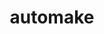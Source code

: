 ---
title: "automake"
layout: cache
categories: [package, develop-2023-05-18]
meta: {"versions": ["1.16.5"], "compilers": ["gcc@=11.1.0", "gcc@=11.3.0", "gcc@=12.1.0", "gcc@=12.3.0", "gcc@=7.3.1", "gcc@=7.5.0", "oneapi@=2023.0.0"], "oss": ["amzn2", "ubuntu18.04", "ubuntu20.04", "ubuntu22.04"], "platforms": ["linux"], "targets": ["aarch64", "neoverse_n1", "ppc64le", "skylake_avx512", "x86_64", "x86_64_v3"], "stacks": ["aws-ahug", "aws-ahug-aarch64", "aws-isc", "aws-isc-aarch64", "aws-pcluster-icelake", "aws-pcluster-neoverse_n1", "aws-pcluster-neoverse_v1", "aws-pcluster-skylake", "build_systems", "data-vis-sdk", "e4s", "e4s-oneapi", "e4s-power", "gpu-tests", "ml-linux-x86_64-cpu", "ml-linux-x86_64-cuda", "ml-linux-x86_64-rocm", "radiuss", "radiuss-aws", "radiuss-aws-aarch64", "root", "tutorial"], "num_specs": 13, "num_specs_by_stack": {"root": 13, "radiuss-aws-aarch64": 2, "aws-ahug-aarch64": 2, "aws-isc-aarch64": 2, "aws-pcluster-neoverse_n1": 2, "aws-pcluster-neoverse_v1": 2, "aws-pcluster-icelake": 2, "aws-pcluster-skylake": 2, "aws-ahug": 1, "radiuss-aws": 1, "aws-isc": 1, "radiuss": 1, "build_systems": 1, "e4s-power": 1, "e4s-oneapi": 1, "gpu-tests": 1, "data-vis-sdk": 1, "e4s": 1, "ml-linux-x86_64-cuda": 1, "ml-linux-x86_64-cpu": 1, "ml-linux-x86_64-rocm": 1, "tutorial": 2}}
spec_details: [{"hash": "4okisn37x7epp3mlc23uwm43s4tc7b5c", "compiler": "gcc@=7.3.1", "versions": ["1.16.5"], "os": "amzn2", "platform": "linux", "target": "aarch64", "variants": ["build_system=autotools"], "stacks": ["root", "radiuss-aws-aarch64", "aws-ahug-aarch64", "aws-isc-aarch64"], "size": "-", "tarball": "https://binaries.spack.io/releases/develop-2023-05-18/build_cache/linux-amzn2-aarch64/gcc-7.3.1/automake-1.16.5/linux-amzn2-aarch64-gcc-7.3.1-automake-1.16.5-4okisn37x7epp3mlc23uwm43s4tc7b5c.spack"}, {"hash": "xvnfddqb6ricdhlfydkci4onfd6cbpym", "compiler": "gcc@=7.3.1", "versions": ["1.16.5"], "os": "amzn2", "platform": "linux", "target": "aarch64", "variants": ["build_system=autotools"], "stacks": ["aws-pcluster-neoverse_n1", "root", "aws-pcluster-neoverse_v1"], "size": "-", "tarball": "https://binaries.spack.io/releases/develop-2023-05-18/build_cache/linux-amzn2-aarch64/gcc-7.3.1/automake-1.16.5/linux-amzn2-aarch64-gcc-7.3.1-automake-1.16.5-xvnfddqb6ricdhlfydkci4onfd6cbpym.spack"}, {"hash": "rqiahyyukerk5ett2cuzguhjrg4p32wp", "compiler": "gcc@=12.3.0", "versions": ["1.16.5"], "os": "amzn2", "platform": "linux", "target": "neoverse_n1", "variants": ["build_system=autotools"], "stacks": ["aws-pcluster-neoverse_n1", "root", "aws-pcluster-neoverse_v1"], "size": "-", "tarball": "https://binaries.spack.io/releases/develop-2023-05-18/build_cache/linux-amzn2-neoverse_n1/gcc-12.3.0/automake-1.16.5/linux-amzn2-neoverse_n1-gcc-12.3.0-automake-1.16.5-rqiahyyukerk5ett2cuzguhjrg4p32wp.spack"}, {"hash": "sra7elfzfudpwt4xfgx3rdeectb6ybj4", "compiler": "gcc@=7.3.1", "versions": ["1.16.5"], "os": "amzn2", "platform": "linux", "target": "neoverse_n1", "variants": ["build_system=autotools"], "stacks": ["root", "radiuss-aws-aarch64", "aws-ahug-aarch64", "aws-isc-aarch64"], "size": "-", "tarball": "https://binaries.spack.io/releases/develop-2023-05-18/build_cache/linux-amzn2-neoverse_n1/gcc-7.3.1/automake-1.16.5/linux-amzn2-neoverse_n1-gcc-7.3.1-automake-1.16.5-sra7elfzfudpwt4xfgx3rdeectb6ybj4.spack"}, {"hash": "kq4e5ytc3aizh66gcafjvpkjo2f7advy", "compiler": "gcc@=12.3.0", "versions": ["1.16.5"], "os": "amzn2", "platform": "linux", "target": "skylake_avx512", "variants": ["build_system=autotools"], "stacks": ["aws-pcluster-icelake", "root", "aws-pcluster-skylake"], "size": "-", "tarball": "https://binaries.spack.io/releases/develop-2023-05-18/build_cache/linux-amzn2-skylake_avx512/gcc-12.3.0/automake-1.16.5/linux-amzn2-skylake_avx512-gcc-12.3.0-automake-1.16.5-kq4e5ytc3aizh66gcafjvpkjo2f7advy.spack"}, {"hash": "sl34agjwk6cbn4ffncrp3iu55htw2z3v", "compiler": "gcc@=7.3.1", "versions": ["1.16.5"], "os": "amzn2", "platform": "linux", "target": "x86_64_v3", "variants": ["build_system=autotools"], "stacks": ["aws-pcluster-icelake", "root", "aws-pcluster-skylake"], "size": "-", "tarball": "https://binaries.spack.io/releases/develop-2023-05-18/build_cache/linux-amzn2-x86_64_v3/gcc-7.3.1/automake-1.16.5/linux-amzn2-x86_64_v3-gcc-7.3.1-automake-1.16.5-sl34agjwk6cbn4ffncrp3iu55htw2z3v.spack"}, {"hash": "cv72q3bds4fgibxijcvfu255qb6pohk4", "compiler": "gcc@=7.3.1", "versions": ["1.16.5"], "os": "amzn2", "platform": "linux", "target": "x86_64_v3", "variants": ["build_system=autotools"], "stacks": ["aws-ahug", "root", "radiuss-aws", "aws-isc"], "size": "-", "tarball": "https://binaries.spack.io/releases/develop-2023-05-18/build_cache/linux-amzn2-x86_64_v3/gcc-7.3.1/automake-1.16.5/linux-amzn2-x86_64_v3-gcc-7.3.1-automake-1.16.5-cv72q3bds4fgibxijcvfu255qb6pohk4.spack"}, {"hash": "nddvh6brxagtaa736wh3dh72ubxgec2u", "compiler": "gcc@=7.5.0", "versions": ["1.16.5"], "os": "ubuntu18.04", "platform": "linux", "target": "x86_64_v3", "variants": ["build_system=autotools"], "stacks": ["root", "radiuss", "build_systems"], "size": "-", "tarball": "https://binaries.spack.io/releases/develop-2023-05-18/build_cache/linux-ubuntu18.04-x86_64_v3/gcc-7.5.0/automake-1.16.5/linux-ubuntu18.04-x86_64_v3-gcc-7.5.0-automake-1.16.5-nddvh6brxagtaa736wh3dh72ubxgec2u.spack"}, {"hash": "n45usfn3z3l2iz26bqpp5vodj4ysqhts", "compiler": "gcc@=11.1.0", "versions": ["1.16.5"], "os": "ubuntu20.04", "platform": "linux", "target": "ppc64le", "variants": ["build_system=autotools"], "stacks": ["root", "e4s-power"], "size": "-", "tarball": "https://binaries.spack.io/releases/develop-2023-05-18/build_cache/linux-ubuntu20.04-ppc64le/gcc-11.1.0/automake-1.16.5/linux-ubuntu20.04-ppc64le-gcc-11.1.0-automake-1.16.5-n45usfn3z3l2iz26bqpp5vodj4ysqhts.spack"}, {"hash": "ysgusq6ayu74r4jwr36y2aujdqo7kaix", "compiler": "oneapi@=2023.0.0", "versions": ["1.16.5"], "os": "ubuntu20.04", "platform": "linux", "target": "x86_64", "variants": ["build_system=autotools"], "stacks": ["root", "e4s-oneapi"], "size": "-", "tarball": "https://binaries.spack.io/releases/develop-2023-05-18/build_cache/linux-ubuntu20.04-x86_64/oneapi-2023.0.0/automake-1.16.5/linux-ubuntu20.04-x86_64-oneapi-2023.0.0-automake-1.16.5-ysgusq6ayu74r4jwr36y2aujdqo7kaix.spack"}, {"hash": "y7qerzsfgpzqhfynrelwgch3uqzszy2w", "compiler": "gcc@=11.1.0", "versions": ["1.16.5"], "os": "ubuntu20.04", "platform": "linux", "target": "x86_64_v3", "variants": ["build_system=autotools"], "stacks": ["root", "gpu-tests", "data-vis-sdk", "e4s"], "size": "-", "tarball": "https://binaries.spack.io/releases/develop-2023-05-18/build_cache/linux-ubuntu20.04-x86_64_v3/gcc-11.1.0/automake-1.16.5/linux-ubuntu20.04-x86_64_v3-gcc-11.1.0-automake-1.16.5-y7qerzsfgpzqhfynrelwgch3uqzszy2w.spack"}, {"hash": "oa3w4kfggbgkzhefkp3dtnd4oxk3gni7", "compiler": "gcc@=11.3.0", "versions": ["1.16.5"], "os": "ubuntu22.04", "platform": "linux", "target": "x86_64_v3", "variants": ["build_system=autotools"], "stacks": ["ml-linux-x86_64-cuda", "ml-linux-x86_64-cpu", "root", "ml-linux-x86_64-rocm", "tutorial"], "size": "-", "tarball": "https://binaries.spack.io/releases/develop-2023-05-18/build_cache/linux-ubuntu22.04-x86_64_v3/gcc-11.3.0/automake-1.16.5/linux-ubuntu22.04-x86_64_v3-gcc-11.3.0-automake-1.16.5-oa3w4kfggbgkzhefkp3dtnd4oxk3gni7.spack"}, {"hash": "yyzuikk2xfv6arucgseuvteasr3qdpye", "compiler": "gcc@=12.1.0", "versions": ["1.16.5"], "os": "ubuntu22.04", "platform": "linux", "target": "x86_64_v3", "variants": ["build_system=autotools"], "stacks": ["root", "tutorial"], "size": "-", "tarball": "https://binaries.spack.io/releases/develop-2023-05-18/build_cache/linux-ubuntu22.04-x86_64_v3/gcc-12.1.0/automake-1.16.5/linux-ubuntu22.04-x86_64_v3-gcc-12.1.0-automake-1.16.5-yyzuikk2xfv6arucgseuvteasr3qdpye.spack"}]
---